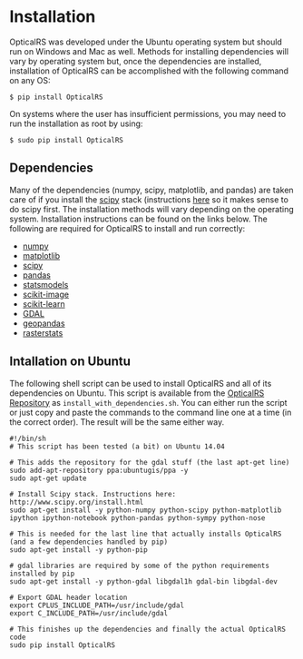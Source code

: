 # Installation

OpticalRS was developed under the Ubuntu operating system but should run on Windows and Mac as well. Methods for installing dependencies will vary by operating system but, once the dependencies are installed, installation of OpticalRS can be accomplished with the following command on any OS:

    $ pip install OpticalRS

On systems where the user has insufficient permissions, you may need to run the installation as root by using:

    $ sudo pip install OpticalRS

## Dependencies

Many of the dependencies (numpy, scipy, matplotlib, and pandas) are taken care of if you install the [scipy] stack (instructions [here](http://www.scipy.org/install.html) so it makes sense to do scipy first. The installation methods will vary depending on the operating system. Installation instructions can be found on the links below. The following are required for OpticalRS to install and run correctly:

* [numpy]
* [matplotlib]
* [scipy]
* [pandas]
* [statsmodels]
* [scikit-image]
* [scikit-learn]
* [GDAL]
* [geopandas]
* [rasterstats]

## Intallation on Ubuntu

The following shell script can be used to install OpticalRS and all of its dependencies on Ubuntu. This script is available from the [OpticalRS Repository](https://github.com/jkibele/OpticalRS) as `install_with_dependencies.sh`. You can either run the script or just copy and paste the commands to the command line one at a time (in the correct order). The result will be the same either way.

    #!/bin/sh
    # This script has been tested (a bit) on Ubuntu 14.04

    # This adds the repository for the gdal stuff (the last apt-get line)
    sudo add-apt-repository ppa:ubuntugis/ppa -y
    sudo apt-get update

    # Install Scipy stack. Instructions here: http://www.scipy.org/install.html
    sudo apt-get install -y python-numpy python-scipy python-matplotlib ipython ipython-notebook python-pandas python-sympy python-nose

    # This is needed for the last line that actually installs OpticalRS (and a few dependencies handled by pip)
    sudo apt-get install -y python-pip

    # gdal libraries are required by some of the python requirements installed by pip
    sudo apt-get install -y python-gdal libgdal1h gdal-bin libgdal-dev

    # Export GDAL header location
    export CPLUS_INCLUDE_PATH=/usr/include/gdal
    export C_INCLUDE_PATH=/usr/include/gdal

    # This finishes up the dependencies and finally the actual OpticalRS code
    sudo pip install OpticalRS

[numpy]: http://www.numpy.org/
[matplotlib]: http://matplotlib.org/
[scipy]: http://scipy.org/
[pandas]: http://pandas.pydata.org/
[statsmodels]: http://statsmodels.sourceforge.net/
[scikit-image]: http://scikit-image.org/
[scikit-learn]: http://scikit-learn.org/
[GDAL]: https://pypi.python.org/pypi/GDAL/
[geopandas]: http://geopandas.org/
[rasterstats]: https://github.com/perrygeo/python-rasterstats
